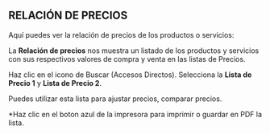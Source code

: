 ## **RELACIÓN DE PRECIOS**

Aquí puedes ver la relación de precios de los productos o servicios:  

La **Relación de precios** nos muestra un listado de los productos y servicios con sus respectivos valores de compra y venta en las listas de Precios.  

Haz clic en el icono de Buscar (Accesos Directos). Selecciona la **Lista de Precio 1** y **Lista de Precio 2**.  

Puedes utilizar esta lista para ajustar precios, comparar precios.  

*Haz clic en el boton azul de la impresora para imprimir o guardar en PDF la lista.  